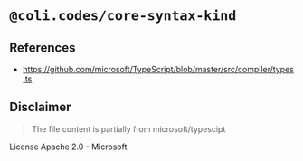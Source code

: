 # `@coli.codes/core-syntax-kind`

## References

- https://github.com/microsoft/TypeScript/blob/master/src/compiler/types.ts

## Disclaimer

> The file content is partially from microsoft/typescipt

License Apache 2.0 - Microsoft
